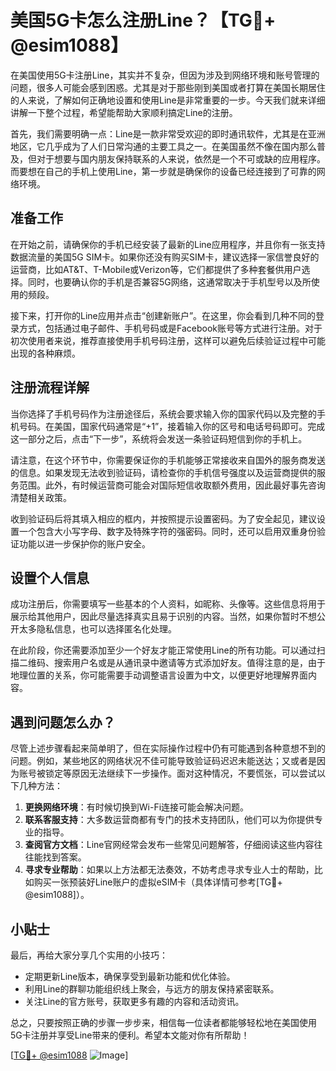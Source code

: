 # 美国5G卡怎么注册Line？【TG💪+ @esim1088】

在美国使用5G卡注册Line，其实并不复杂，但因为涉及到网络环境和账号管理的问题，很多人可能会感到困惑。尤其是对于那些刚到美国或者打算在美国长期居住的人来说，了解如何正确地设置和使用Line是非常重要的一步。今天我们就来详细讲解一下整个过程，希望能帮助大家顺利搞定Line的注册。

首先，我们需要明确一点：Line是一款非常受欢迎的即时通讯软件，尤其是在亚洲地区，它几乎成为了人们日常沟通的主要工具之一。在美国虽然不像在国内那么普及，但对于想要与国内朋友保持联系的人来说，依然是一个不可或缺的应用程序。而要想在自己的手机上使用Line，第一步就是确保你的设备已经连接到了可靠的网络环境。

## 准备工作

在开始之前，请确保你的手机已经安装了最新的Line应用程序，并且你有一张支持数据流量的美国5G SIM卡。如果你还没有购买SIM卡，建议选择一家信誉良好的运营商，比如AT&T、T-Mobile或Verizon等，它们都提供了多种套餐供用户选择。同时，也要确认你的手机是否兼容5G网络，这通常取决于手机型号以及所使用的频段。

接下来，打开你的Line应用并点击“创建新账户”。在这里，你会看到几种不同的登录方式，包括通过电子邮件、手机号码或是Facebook账号等方式进行注册。对于初次使用者来说，推荐直接使用手机号码注册，这样可以避免后续验证过程中可能出现的各种麻烦。

## 注册流程详解

当你选择了手机号码作为注册途径后，系统会要求输入你的国家代码以及完整的手机号码。在美国，国家代码通常是“+1”，接着输入你的区号和电话号码即可。完成这一部分之后，点击“下一步”，系统将会发送一条验证码短信到你的手机上。

请注意，在这个环节中，你需要保证你的手机能够正常接收来自国外的服务商发送的信息。如果发现无法收到验证码，请检查你的手机信号强度以及运营商提供的服务范围。此外，有时候运营商可能会对国际短信收取额外费用，因此最好事先咨询清楚相关政策。

收到验证码后将其填入相应的框内，并按照提示设置密码。为了安全起见，建议设置一个包含大小写字母、数字及特殊字符的强密码。同时，还可以启用双重身份验证功能以进一步保护你的账户安全。

## 设置个人信息

成功注册后，你需要填写一些基本的个人资料，如昵称、头像等。这些信息将用于展示给其他用户，因此尽量选择真实且易于识别的内容。当然，如果你暂时不想公开太多隐私信息，也可以选择匿名化处理。

在此阶段，你还需要添加至少一个好友才能正常使用Line的所有功能。可以通过扫描二维码、搜索用户名或是从通讯录中邀请等方式添加好友。值得注意的是，由于地理位置的关系，你可能需要手动调整语言设置为中文，以便更好地理解界面内容。

## 遇到问题怎么办？

尽管上述步骤看起来简单明了，但在实际操作过程中仍有可能遇到各种意想不到的问题。例如，某些地区的网络状况不佳可能导致验证码迟迟未能送达；又或者是因为账号被锁定等原因无法继续下一步操作。面对这种情况，不要慌张，可以尝试以下几种方法：

1. **更换网络环境**：有时候切换到Wi-Fi连接可能会解决问题。
2. **联系客服支持**：大多数运营商都有专门的技术支持团队，他们可以为你提供专业的指导。
3. **查阅官方文档**：Line官网经常会发布一些常见问题解答，仔细阅读这些内容往往能找到答案。
4. **寻求专业帮助**：如果以上方法都无法奏效，不妨考虑寻求专业人士的帮助，比如购买一张预装好Line账户的虚拟eSIM卡（具体详情可参考[TG💪+ @esim1088]）。

## 小贴士

最后，再给大家分享几个实用的小技巧：
- 定期更新Line版本，确保享受到最新功能和优化体验。
- 利用Line的群聊功能组织线上聚会，与远方的朋友保持紧密联系。
- 关注Line的官方账号，获取更多有趣的内容和活动资讯。

总之，只要按照正确的步骤一步步来，相信每一位读者都能够轻松地在美国使用5G卡注册并享受Line带来的便利。希望本文能对你有所帮助！

[[TG💪+ @esim1088](https://t.me/s/esim1088) ![Image](https://i.postimg.cc/4NQfJmqS/Snipaste-2025-05-13-00-14-12.png)]